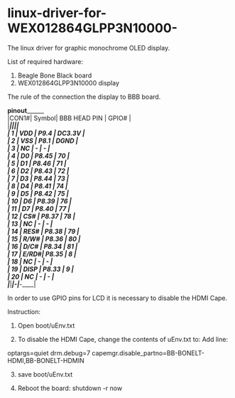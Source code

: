 # linux-driver-for-WEX012864GLPP3N10000-
The linux driver for graphic monochrome OLED display.  

List of required hardware:
1.	Beagle Bone Black board
2.	WEX012864GLPP3N10000 display


The rule of the connection the display to BBB board.


______________pinout____________________                            
|CON1#|	Symbol|  BBB HEAD PIN |	GPIO#  |                 
|_____|_______|_______________|________|              
| 1   |  VDD  |    P9.4       | DC3.3V |             
| 2   |  VSS  |    P8.1       |  DGND  |               
| 3   |  NC   |     -         |   -    |            
| 4   |  D0   |    P8.45      |   70   |               
| 5   |  D1   |    P8.46      |   71   |              
| 6   |  D2   |    P8.43      |   72   |              
| 7   |  D3   |    P8.44      |   73   |              
| 8   |  D4   |    P8.41      |   74   |               
| 9   |  D5   |    P8.42      |   75   |               
| 10  |  D6   |    P8.39      |   76   |                
| 11  |  D7   |    P8.40      |   77   |                 
| 12  |  CS#  |    P8.37      |   78   |                 
| 13  |  NC   |     -         |   -    |                   
| 14  |  RES# |    P8.38      |   79   |                
| 15  |  R/W# |    P8.36      |   80   |                
| 16  |  D/C# |    P8.34      |   81   |                    
| 17  |  E/RD#|    P8.35      |   8    |                      
| 18  |  NC   |     -         |   -    |                    
| 19  |  DISP |    P8.33      |   9    |                   
| 20  |  NC   |     -         |   -    |                   
|_____|_______|_____-_________|___-____|               
                                                    

In order to use GPIO pins for LCD it is necessary to disable the HDMI Cape.

Instruction:

1. Open boot/uEnv.txt

2. To disable the HDMI Cape, change the contents of uEnv.txt to:
Add line: 

optargs=quiet drm.debug=7 capemgr.disable_partno=BB-BONELT-HDMI,BB-BONELT-HDMIN

3. save boot/uEnv.txt

4. Reboot the board:  shutdown -r now




 

